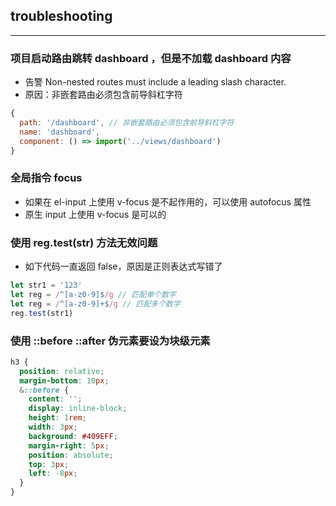 ## troubleshooting

----------

### 项目启动路由跳转 dashboard ，但是不加载 dashboard 内容

* 告警 Non-nested routes must include a leading slash character.
* 原因：非嵌套路由必须包含前导斜杠字符

```js
{
  path: '/dashboard', // 非嵌套路由必须包含前导斜杠字符
  name: 'dashboard',
  component: () => import('../views/dashboard')
}
```

### 全局指令 focus

* 如果在 el-input 上使用 v-focus 是不起作用的，可以使用 autofocus 属性
* 原生 input 上使用 v-focus 是可以的

### 使用 reg.test(str) 方法无效问题

* 如下代码一直返回 false，原因是正则表达式写错了

```js
let str1 = '123'
let reg = /^[a-z0-9]$/g // 匹配单个数字
let reg = /^[a-z0-9]+$/g // 匹配多个数字
reg.test(str1)
```

### 使用 ::before ::after 伪元素要设为块级元素

```css
h3 {
  position: relative;
  margin-bottom: 10px;
  &::before {
    content: '';
    display: inline-block;
    height: 1rem;
    width: 3px;
    background: #409EFF;
    margin-right: 5px;
    position: absolute;
    top: 3px;
    left: -8px;
  }
}
```
